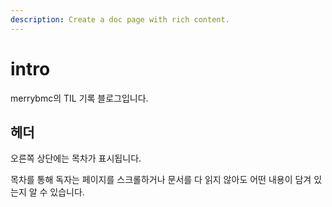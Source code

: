 ```yaml
---
description: Create a doc page with rich content.
---
```


# intro

merrybmc의 TIL 기록 블로그입니다.

## 헤더

오른쪽 상단에는 목차가 표시됩니다.

목차를 통해 독자는 페이지를 스크롤하거나 문서를 다 읽지 않아도 어떤 내용이 담겨 있는지 알 수 있습니다.

<!-- ## h2, h3 태그만 목차에 표시됩니다.

문서별로 또는 테마 구성에서 목차 표제 수준을 설정할 수 있습니다.

헤더가 잘 정돈되어야 계층 관계가 명확하게 보여질 수 있습니다.

- 독자가 꼭 읽어야 하는 항목은
- 목록을 사용해서
- 잘 드러나도록 할 수 있습니다.
- 그리고 각 목록 항목은
- 중첩해서 여러 번 표시할 수 있습니다. -->

<!-- ## 사용자 지정 ID 헤더 {#custom-id}

`{#custom-id}` 구문을 사용해 사용자 지정 헤더 ID를 설정할 수 있습니다. -->

